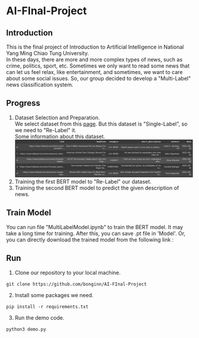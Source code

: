 # AI-FInal-Project
## Introduction
This is the final project of Introduction to Artificial Intelligence in National Yang Ming Chiao Tung University. </br>
In these days, there are more and more complex types of news, such as crime, politics, sport, etc. Sometimes we only want to read some news that can let us feel relax, like entertainment, and sometimes, we want to care about some social issues. So, our group decided to develop a "Multi-Label" news classification system.
## Progress
1. Dataset Selection and Preparation. </br>
We select dataset from this [page](https://www.kaggle.com/datasets/timilsinabimal/newsarticlecategories). But this dataset is "Single-Label", so we need to "Re-Label" it. </br>
Some information about this dataset. </br>
![dataset](./Picture/data.png)
2. Training the first BERT model to "Re-Label" our dataset. </br>
3. Training the second BERT model to predict the given description of news. 
## Train Model
You can run file "MultiLabelModel.ipynb" to train the BERT model. It may take a long time for training. After this, you can save .pt file in 'Model'. Or, you can directly download the trained model from the following link : 
## Run
1. Clone our repository to your local machine.
```cpp=
git clone https://github.com/bonginn/AI-FInal-Project
```
2. Install some packages we need.
```cpp=
pip install -r requirements.txt
```
3. Run the demo code.
```cpp=
python3 demo.py
```

